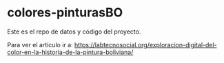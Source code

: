 # colores-pinturasBO

Este es el repo de datos y código del proyecto. 

Para ver el artículo ir a: https://labtecnosocial.org/exploracion-digital-del-color-en-la-historia-de-la-pintura-boliviana/
